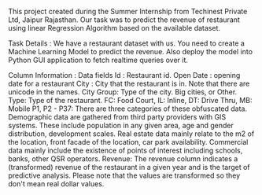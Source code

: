 This project created during the Summer Internship from Techinest Private Ltd, Jaipur Rajasthan. 
Our task was to predict the revenue of restaurant using linear Regression Algorithm based on the available dataset.

Task Details :
We have a restaurant dataset with us. You need to create a Machine Learning Model to predict the revenue. Also deploy the model into Python GUI application to fetch realtime queries over it.

Column Information :
Data fields Id : Restaurant id.
Open Date : opening date for a restaurant
City : City that the restaurant is in. Note that there are unicode in the names.
City Group: Type of the city. Big cities, or Other.
Type: Type of the restaurant. FC: Food Court, IL: Inline, DT: Drive Thru, MB: Mobile
P1, P2 - P37: There are three categories of these obfuscated data. Demographic data are gathered from third party providers with GIS systems. These include population in any given area, age and gender distribution, development scales. Real estate data mainly relate to the m2 of the location, front facade of the location, car park availability. Commercial data mainly include the existence of points of interest including schools, banks, other QSR operators.
Revenue: The revenue column indicates a (transformed) revenue of the restaurant in a given year and is the target of predictive analysis. Please note that the values are transformed so they don't mean real dollar values.
